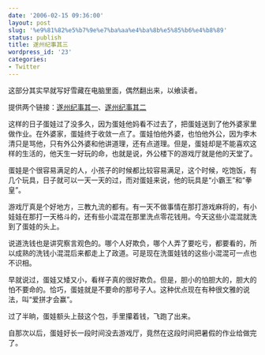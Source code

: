 ```yaml
---
date: '2006-02-15 09:36:00'
layout: post
slug: '%e9%81%82%e5%b7%9e%e7%ba%aa%e4%ba%8b%e5%85%b6%e4%b8%89'
status: publish
title: 遂州纪事其三
wordpress_id: '23'
categories:
- Twitter
---
```


这部分其实早就写好雪藏在电脑里面，偶然翻出来，以飨读者。


提供两个链接：[遂州纪事其一](http://spaces.msn.com/members/jsms/Blog/cns!1pN7jTtzQdPsIzScKO0Qwfeg!133.entry)、[遂州纪事其二](http://spaces.msn.com/members/jsms/Blog/cns!1pN7jTtzQdPsIzScKO0Qwfeg!134.entry)


这样的日子蛋娃过了没多久，因为蛋娃他妈看不过去了，把蛋娃送到了他外婆家里做作业。在外婆家，蛋娃终于收敛一点了。蛋娃怕他外婆，也怕他外公，因为李木清只是骂他，只有外公外婆和他讲道理，还有点道理。但是，蛋娃却是不能喜欢这样的生活的，他天生一好玩的命，也就是说，外公楼下的游戏厅就是他的天堂了。


蛋娃是个很容易满足的人，小孩子的时候都比较容易满足，这个时候，吃饱饭，有几个玩具，日子就可以一天一天的过，而对蛋娃来说，他的玩具是“小霸王”和“拳皇”。


游戏厅真是个好地方，三教九流的都有。有一天不做事情在那打游戏麻将的，有小娃娃在那打一天格斗的，还有些小混混在那里洗点零花钱用。今天这些小混混就洗到了蛋娃的头上。


说道洗钱也是讲究察言观色的。哪个人好欺负，哪个人弄了要吃亏，都要看的，所以成熟的洗钱小混混后来都走上了政道。可是现在洗蛋娃钱的这些小混混可一点也不识相。


早就说过，蛋娃又矮又小，看样子真的很好欺负。但是，胆小的怕胆大的，胆大的怕不要命的。恰巧，蛋娃就是不要命的那号子人。这种优点现在有种很文雅的说法，叫“爱拼才会赢”。


过了半晌，蛋娃额头上鼓这个包，手里攥着钱，飞跑了出来。


自那次以后，蛋娃好长一段时间没去游戏厅，竟然在这段时间把暑假的作业给做完了。
